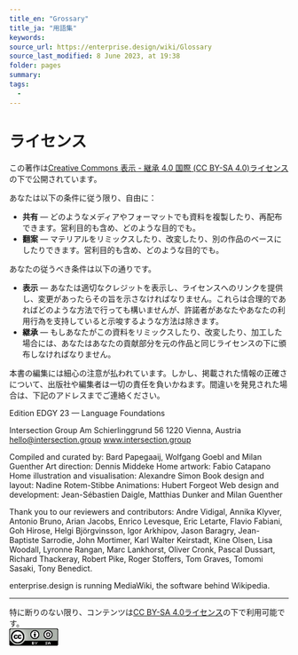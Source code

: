 ```yaml
---
title_en: "Grossary"
title_ja: "用語集"
keywords: 
source_url: https://enterprise.design/wiki/Glossary
source_last_modified: 8 June 2023, at 19:38
folder: pages
summary:
tags: 
  - 
---
```

# ライセンス
この著作は[Creative Commons 表示 - 継承 4.0 国際 (CC BY-SA 4.0)ライセンス](https://creativecommons.org/licenses/by-sa/4.0/deed.ja)の下で公開されています。

あなたは以下の条件に従う限り、自由に：
- **共有** — どのようなメディアやフォーマットでも資料を複製したり、再配布できます。営利目的も含め、どのような目的でも。
- **翻案** — マテリアルをリミックスしたり、改変したり、別の作品のベースにしたりできます。営利目的も含め、どのような目的でも。

あなたの従うべき条件は以下の通りです。
- **表示** — あなたは適切なクレジットを表示し、ライセンスへのリンクを提供し、変更があったらその旨を示さなければなりません。これらは合理的であればどのような方法で行っても構いませんが、許諾者があなたやあなたの利用行為を支持していると示唆するような方法は除きます。
- **継承** — もしあなたがこの資料をリミックスしたり、改変したり、加工した場合には、あなたはあなたの貢献部分を元の作品と同じライセンスの下に頒布しなければなりません。

本書の編集には細心の注意が払われています。しかし、掲載された情報の正確さについて、出版社や編集者は一切の責任を負いかねます。間違いを発見された場合は、下記のアドレスまでご連絡ください。

Edition EDGY 23 — Language Foundations

Intersection Group
Am Schierlinggrund 56
1220 Vienna, Austria
hello@intersection.group
www.intersection.group

Compiled and curated by: Bard Papegaaij, Wolfgang Goebl and Milan Guenther
Art direction: Dennis Middeke
Home artwork: Fabio Catapano
Home illustration and visualisation: Alexandre Simon
Book design and layout: Nadine Rotem-Stibbe
Animations: Hubert Forgeot
Web design and development: Jean-Sébastien Daigle, Matthias Dunker and Milan Guenther

Thank you to our reviewers and contributors: Andre Vidigal, Annika Klyver, Antonio Bruno, Arian Jacobs, Enrico Levesque, Eric Letarte, Flavio Fabiani, Goh Hirose, Helgi Björgvinsson, Igor Arkhipov, Jason Baragry, Jean-Baptiste Sarrodie, John Mortimer, Karl Walter Keirstadt, Kine Olsen, Lisa Woodall, Lyronne Rangan, Marc Lankhorst, Oliver Cronk, Pascal Dussart, Richard Thackeray, Robert Pike, Roger Stoffers, Tom Graves, Tomomi Sasaki, Tony Benedict.

enterprise.design is running MediaWiki, the software behind Wikipedia.

---
特に断りのない限り、コンテンツは[CC BY-SA 4.0ライセンス](./license_ja.md)の下で利用可能です。
<br><a href="./license_ja.md"> <img src="https://github.com/Yoshiyuki-iasa/EDGY23_ja/blob/main/media/cc.png?raw=true" alt="CC logo"></a>
